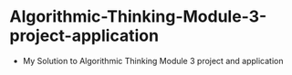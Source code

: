 # Algorithmic-Thinking-Module-3-project-application
* My Solution to Algorithmic Thinking Module 3 project and application
